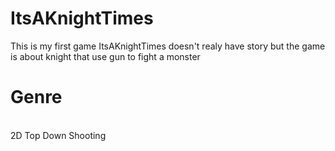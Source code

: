 # ItsAKnightTimes
This is my first game 
ItsAKnightTimes doesn't realy have story but the game is about knight that use gun to
fight a monster
<br/>
<h1>Genre</h1>
<br/>
2D Top Down Shooting

